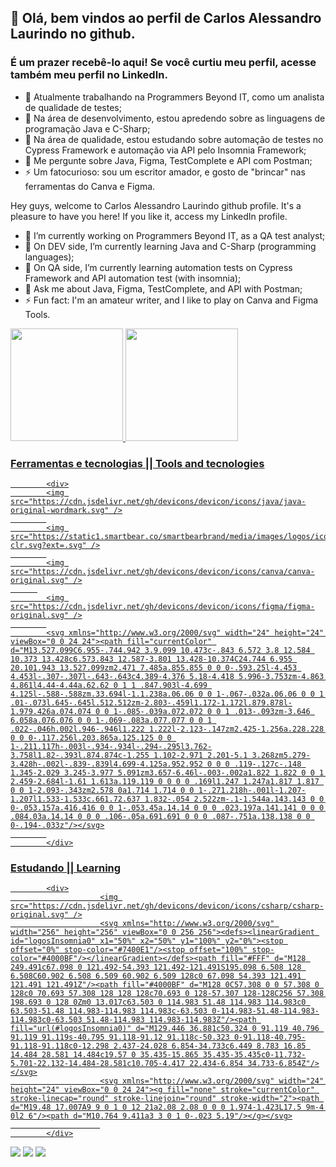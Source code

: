 ## 👋 Olá, bem vindos ao perfil de Carlos Alessandro Laurindo no github. 
### É um prazer recebê-lo aqui! Se você curtiu meu perfil, acesse também meu perfil no LinkedIn.

- 🔭 Atualmente trabalhando na Programmers Beyond IT, como um analista de qualidade de testes; 
- 🌱 Na área de desenvolvimento, estou apredendo sobre as linguagens de programação Java e C-Sharp;
- 🌱 Na área de qualidade, estou estudando sobre automação de testes no Cypress Framework e automação via API pelo Insomnia Framework;
- 💬 Me pergunte sobre Java, Figma, TestComplete e API com Postman;
- ⚡ Um fatocurioso: sou um escritor amador, e gosto de "brincar" nas ferramentas do Canva e Figma. 


Hey guys, welcome to Carlos Alessandro Laurindo github profile. 
It's a pleasure to have you here! If you like it, access my LinkedIn profile. 


- 🔭 I’m currently working on Programmers Beyond IT, as a QA test analyst; 
- 🌱 On DEV side, I’m currently learning Java and C-Sharp (programming languages);
- 🌱 On QA side, I’m currently learning automation tests on Cypress Framework and API automation test (with insomnia);
- 💬 Ask me about Java, Figma, TestComplete, and API with Postman;
- ⚡ Fun fact: I'm an amateur writer, and I like to play on Canva and Figma Tools. 

<div>
<a href="https://github.com/CarlosLaurindo1">
<img height="180em" src="https://github-readme-stats.vercel.app/api/top-langs/?username=CarlosLaurindo1&layout=compact&langs_count=7&theme=dracula"/>
<img height="180em" src="https://github-readme-stats.vercel.app/api?username=CarlosLaurindo1&show_icons=true&theme=dracula&include_all_commits=true&count_private=true"/>
</div>


### Ferramentas e tecnologias || Tools and tecnologies 

            <div>
            <img src="https://cdn.jsdelivr.net/gh/devicons/devicon/icons/java/java-original-wordmark.svg" />
            
            <img src="https://static1.smartbear.co/smartbearbrand/media/images/logos/icons/tc_icon-clr.svg?ext=.svg" />
            
            <img src="https://cdn.jsdelivr.net/gh/devicons/devicon/icons/canva/canva-original.svg" />
          
            <img src="https://cdn.jsdelivr.net/gh/devicons/devicon/icons/figma/figma-original.svg" />
            
            <svg xmlns="http://www.w3.org/2000/svg" width="24" height="24" viewBox="0 0 24 24"><path fill="currentColor" d="M13.527.099C6.955-.744.942 3.9.099 10.473c-.843 6.572 3.8 12.584 10.373 13.428c6.573.843 12.587-3.801 13.428-10.374C24.744 6.955 20.101.943 13.527.099zm2.471 7.485a.855.855 0 0 0-.593.25l-4.453 4.453l-.307-.307l-.643-.643c4.389-4.376 5.18-4.418 5.996-3.753zm-4.863 4.861l4.44-4.44a.62.62 0 1 1 .847.903l-4.699 4.125l-.588-.588zm.33.694l-1.1.238a.06.06 0 0 1-.067-.032a.06.06 0 0 1 .01-.073l.645-.645l.512.512zm-2.803-.459l1.172-1.172l.879.878l-1.979.426a.074.074 0 0 1-.085-.039a.072.072 0 0 1 .013-.093zm-3.646 6.058a.076.076 0 0 1-.069-.083a.077.077 0 0 1 .022-.046h.002l.946-.946l1.222 1.222l-2.123-.147zm2.425-1.256a.228.228 0 0 0-.117.256l.203.865a.125.125 0 0 1-.211.117h-.003l-.934-.934l-.294-.295l3.762-3.758l1.82-.393l.874.874c-1.255 1.102-2.971 2.201-5.1 3.268zm5.279-3.428h-.002l-.839-.839l4.699-4.125a.952.952 0 0 0 .119-.127c-.148 1.345-2.029 3.245-3.977 5.091zm3.657-6.46l-.003-.002a1.822 1.822 0 0 1 2.459-2.684l-1.61 1.613a.119.119 0 0 0 0 .169l1.247 1.247a1.817 1.817 0 0 1-2.093-.343zm2.578 0a1.714 1.714 0 0 1-.271.218h-.001l-1.207-1.207l1.533-1.533c.661.72.637 1.832-.054 2.522zm-.1-1.544a.143.143 0 0 0-.053.157a.416.416 0 0 1-.053.45a.14.14 0 0 0 .023.197a.141.141 0 0 0 .084.03a.14.14 0 0 0 .106-.05a.691.691 0 0 0 .087-.751a.138.138 0 0 0-.194-.033z"/></svg>
            
            </div>
            
### Estudando || Learning

            <div>
                        <img src="https://cdn.jsdelivr.net/gh/devicons/devicon/icons/csharp/csharp-original.svg" />
                        <svg xmlns="http://www.w3.org/2000/svg" width="256" height="256" viewBox="0 0 256 256"><defs><linearGradient id="logosInsomnia0" x1="50%" x2="50%" y1="100%" y2="0%"><stop offset="0%" stop-color="#7400E1"/><stop offset="100%" stop-color="#4000BF"/></linearGradient></defs><path fill="#FFF" d="M128 249.491c67.098 0 121.492-54.393 121.492-121.491S195.098 6.508 128 6.508C60.902 6.508 6.509 60.902 6.509 128c0 67.098 54.393 121.491 121.491 121.491Z"/><path fill="#4000BF" d="M128 0C57.308 0 0 57.308 0 128c0 70.693 57.308 128 128 128c70.693 0 128-57.307 128-128C256 57.308 198.693 0 128 0Zm0 13.017c63.503 0 114.983 51.48 114.983 114.983c0 63.503-51.48 114.983-114.983 114.983c-63.503 0-114.983-51.48-114.983-114.983c0-63.503 51.48-114.983 114.983-114.983Z"/><path fill="url(#logosInsomnia0)" d="M129.446 36.881c50.324 0 91.119 40.796 91.119 91.119s-40.795 91.118-91.12 91.118c-50.323 0-91.118-40.795-91.118-91.118c0-12.298 2.437-24.028 6.854-34.733c6.449 8.783 16.85 14.484 28.581 14.484c19.57 0 35.435-15.865 35.435-35.435c0-11.732-5.701-22.132-14.484-28.581c10.705-4.417 22.434-6.854 34.733-6.854Z"/></svg>
                        <svg xmlns="http://www.w3.org/2000/svg" width="24" height="24" viewBox="0 0 24 24"><g fill="none" stroke="currentColor" stroke-linecap="round" stroke-linejoin="round" stroke-width="2"><path d="M19.48 17.007A9 9 0 1 0 12 21a2.08 2.08 0 0 0 1.974-1.423L17.5 9m-4 0l2 6"/><path d="M10.764 9.411a3 3 0 1 0-.023 5.19"/></g></svg>
                        
            </div>
                        
          
<div>
<a href="https://instagram.com/carlos_laurindo" target="_blank"><img src="https://img.shields.io/badge/-Instagram-%23E4405F?style=for-the-badge&logo=instagram&logoColor=white" target="_blank"></a>
<a href = "mailto:carlos_laurindo@hotmail.com"><img src="https://img.shields.io/badge/Gmail-D14836?style=for-the-badge&logo=gmail&logoColor=white" target="_blank"></a>
<a href="https://www.linkedin.com/in/carlos-alessandro-laurindo-%F0%9F%8F%B3%EF%B8%8F%E2%80%8D%F0%9F%8C%88-3a4193161/" target="_blank"><img src="https://img.shields.io/badge/-LinkedIn-%230077B5?style=for-the-badge&logo=linkedin&logoColor=white" target="_blank"></a>   
</div>          
          
